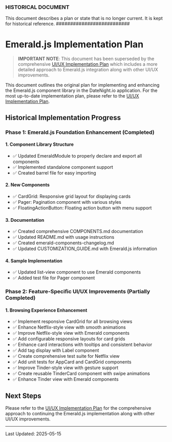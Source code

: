 ### HISTORICAL DOCUMENT ###
This document describes a plan or state that is no longer current. It is kept for historical reference.
##########################

# Emerald.js Implementation Plan

> **IMPORTANT NOTE**: This document has been superseded by the comprehensive [UI/UX Implementation Plan](/Users/oivindlund/date-night-app/docs/UI-UX-IMPLEMENTATION-PLAN.MD) which includes a more detailed approach to Emerald.js integration along with other UI/UX improvements.

This document outlines the original plan for implementing and enhancing the Emerald.js component library in the DateNight.io application. For the most up-to-date implementation plan, please refer to the [UI/UX Implementation Plan](/Users/oivindlund/date-night-app/docs/UI-UX-IMPLEMENTATION-PLAN.MD).

## Historical Implementation Progress

### Phase 1: Emerald.js Foundation Enhancement (Completed)

#### 1. Component Library Structure

- ✅ Updated EmeraldModule to properly declare and export all components
- ✅ Implemented standalone component support
- ✅ Created barrel file for easy importing

#### 2. New Components

- ✅ CardGrid: Responsive grid layout for displaying cards
- ✅ Pager: Pagination component with various styles
- ✅ FloatingActionButton: Floating action button with menu support

#### 3. Documentation

- ✅ Created comprehensive COMPONENTS.md documentation
- ✅ Updated README.md with usage instructions
- ✅ Created emerald-components-changelog.md
- ✅ Updated CUSTOMIZATION_GUIDE.md with Emerald.js information

#### 4. Sample Implementation

- ✅ Updated list-view component to use Emerald components
- ✅ Added test file for Pager component

### Phase 2: Feature-Specific UI/UX Improvements (Partially Completed)

#### 1. Browsing Experience Enhancement

- ✅ Implement responsive CardGrid for all browsing views
- ✅ Enhance Netflix-style view with smooth animations
- ✅ Improve Netflix-style view with Emerald components
- ✅ Add configurable responsive layouts for card grids
- ✅ Enhance card interactions with tooltips and consistent behavior
- ✅ Add tag display with Label component
- ✅ Create comprehensive test suite for Netflix view
- ✅ Add unit tests for AppCard and CardGrid components
- ✅ Improve Tinder-style view with gesture support
- ✅ Create reusable TinderCard component with swipe animations
- ✅ Enhance Tinder view with Emerald components

## Next Steps

Please refer to the [UI/UX Implementation Plan](/Users/oivindlund/date-night-app/docs/UI-UX-IMPLEMENTATION-PLAN.MD) for the comprehensive approach to continuing the Emerald.js implementation along with other UI/UX improvements.

---

Last Updated: 2025-05-15
